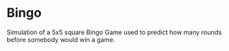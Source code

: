 # Bingo
Simulation of a 5x5 square Bingo Game used to predict how many rounds before somebody would win a game.


